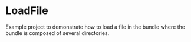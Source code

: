 # LoadFile
Example project to demonstrate how to load a file in the bundle where the bundle is composed of several directories.
